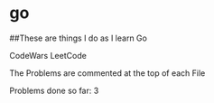 # go
##These are things I do as I learn Go

CodeWars
LeetCode

The Problems are commented at the top of each File

Problems done so far: 3
